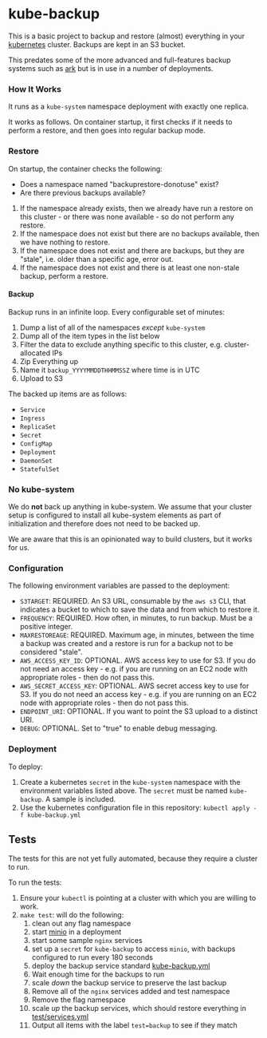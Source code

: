 # kube-backup
This is a basic project to backup and restore (almost) everything in your [kubernetes](https://kubernetes.io) cluster. Backups are kept in an S3 bucket.

This predates some of the more advanced and full-features backup systems such as [ark](https://github.com/heptio/ark) but is in use in a number of deployments.


### How It Works
It runs as a `kube-system` namespace deployment with exactly one replica.

It works as follows. On container startup, it first checks if it needs to perform a restore, and then goes into regular backup mode.

### Restore
On startup, the container checks the following:

* Does a namespace named "backuprestore-donotuse" exist?
* Are there previous backups available?

1. If the namespace already exists, then we already have run a restore on this cluster - or there was none available - so do not perform any restore.
2. If the namespace does not exist but there are no backups available, then we have nothing to restore.
3. If the namespace does not exist and there are backups, but they are "stale", i.e. older than a specific age, error out.
4. If the namespace does not exist and there is at least one non-stale backup, perform a restore.

#### Backup
Backup runs in an infinite loop. Every configurable set of minutes:

1. Dump a list of all of the namespaces _except_ `kube-system`
2. Dump all of the item types in the list below
3. Filter the data to exclude anything specific to this cluster, e.g. cluster-allocated IPs
4. Zip Everything up
5. Name it `backup_YYYYMMDDTHHMMSSZ` where time is in UTC
6. Upload to S3

The backed up items are as follows:

* `Service`
* `Ingress`
* `ReplicaSet`
* `Secret`
* `ConfigMap`
* `Deployment`
* `DaemonSet`
* `StatefulSet`

### No kube-system
We do **not** back up anything in kube-system. We assume that your cluster setup is configured to install all kube-system elements as part of initialization and therefore does not need to be backed up.

We are aware that this is an opinionated way to build clusters, but it works for us.


### Configuration
The following environment variables are passed to the deployment:

* `S3TARGET`: REQUIRED. An S3 URL, consumable by the `aws s3` CLI, that indicates a bucket to which to save the data and from which to restore it.
* `FREQUENCY`: REQUIRED. How often, in minutes, to run backup. Must be a positive integer.
* `MAXRESTOREAGE`: REQUIRED. Maximum age, in minutes, between the time a backup was created and a restore is run for a backup not to be considered "stale".
* `AWS_ACCESS_KEY_ID`: OPTIONAL. AWS access key to use for S3. If you do not need an access key - e.g. if you are running on an EC2 node with appropriate roles - then do not pass this.
* `AWS_SECRET_ACCESS_KEY`: OPTIONAL. AWS secret access key to use for S3. If you do not need an access key - e.g. if you are running on an EC2 node with appropriate roles - then do not pass this.
* `ENDPOINT_URI`: OPTIONAL. If you want to point the S3 upload to a distinct URI.
* `DEBUG`: OPTIONAL. Set to "true" to enable debug messaging.

### Deployment
To deploy:

1. Create a kubernetes `secret` in the `kube-system` namespace with the environment variables listed above. The `secret` must be named `kube-backup`. A sample is included.
2. Use the kubernetes configuration file in this repository: `kubectl apply -f kube-backup.yml`

## Tests
The tests for this are not yet fully automated, because they require a cluster to run.

To run the tests:

1. Ensure your `kubectl` is pointing at a cluster with which you are willing to work.
2. `make test`: will do the following:
    1. clean out any flag namespace
    2. start [minio](https://minio.io) in a deployment
    3. start some sample `nginx` services
    4. set up a `secret` for `kube-backup` to access `minio`, with backups configured to run every 180 seconds
    5. deploy the backup service standard [kube-backup.yml](./kube-backup.yml)
    6. Wait enough time for the backups to run
    7. scale _down_ the backup service to preserve the last backup
    8. Remove all of the `nginx` services added and test namespace
    9. Remove the flag namespace
    10. scale _up_ the backup services, which should restore everything in [test/services.yml](./test/services.yml)
    11. Output all items with the label `test=backup` to see if they match
